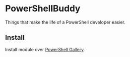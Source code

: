 # PowerShellBuddy

Things that make the life of a PowerShell developer easier. 

## Install

Install module over [PowerShell Gallery](https://www.powershellgallery.com/packages/PowerShellTutor).
